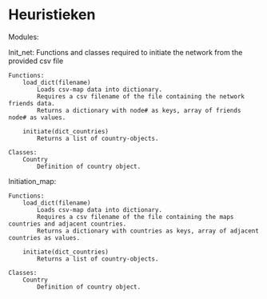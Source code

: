 # Heuristieken

Modules:

Init_net:
Functions and classes required to initiate the network from the provided csv file

	Functions:
		load_dict(filename)
			Loads csv-map data into dictionary.
			Requires a csv filename of the file containing the network friends data.
			Returns a dictionary with node# as keys, array of friends node# as values.
		
		initiate(dict_countries)
			Returns a list of country-objects.

	Classes:
		Country
			Definition of country object.


Initiation_map:

	Functions:
		load_dict(filename)
			Loads csv-map data into dictionary.
			Requires a csv filename of the file containing the maps countries and adjacent countries.
			Returns a dictionary with countries as keys, array of adjacent countries as values.
		
		initiate(dict_countries)
			Returns a list of country-objects.

	Classes:
		Country
			Definition of country object.
